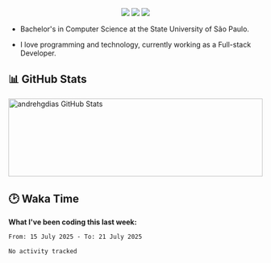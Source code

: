 <p align="center"> 
  <a href="https://andredias.dev.br/"><img src ="https://img.shields.io/badge/portfolio-offline-%23.svg?&style=for-the-badge&logo=&logoColor=white%22"></a>
  <a href="https://www.linkedin.com/in/andr%C3%A9-dias-6436811b4/"><img src="https://img.shields.io/badge/linkedin-%230077B5.svg?&style=for-the-badge&logo=linkedin&logoColor=white" /></a>
  <a href="https://www.instagram.com/andrehgdias/"><img src = "https://img.shields.io/badge/instagram-%23E4405F.svg?&style=for-the-badge&logo=instagram&logoColor=white"></a>
</p>

- Bachelor's in Computer Science at the State University of São Paulo.

- I love programming and technology, currently working as a Full-stack Developer.

<h2>📊 GitHub Stats</h2>

<span><img align="center" width="100%" height="155.42px" src="https://github-readme-stats.vercel.app/api?username=andrehgdias&show_icons=true&line_height=27&count_private=true" alt="andrehgdias GitHub Stats"/><span/>

<h2>🕑 Waka Time</h2>

**What I've been coding this last week:**

<!--START_SECTION:waka-->

```txt
From: 15 July 2025 - To: 21 July 2025

No activity tracked
```

<!--END_SECTION:waka-->
